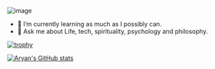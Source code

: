 ![image](https://user-images.githubusercontent.com/67110866/217671401-dbf97055-5a7b-49f0-bd74-656fc6c142f7.png)


- 🌱 I’m currently learning as much as I possibly can.
- 💬 Ask me about Life, tech, spirituality, psychology and philosophy.


[![trophy](https://github-profile-trophy.vercel.app/?username=aryanoberoi)](https://github.com/aryanoberoi/github-profile-trophy)


[![Aryan's GitHub stats](https://github-readme-stats.vercel.app/api?username=aryanoberoi)](https://github.com/aryanoberoi/github-readme-stats)
